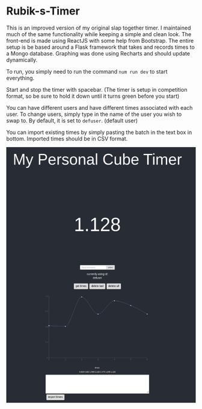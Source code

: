 # Rubik-s-Timer

This is an improved version of my original slap together timer. I maintained much of the same functionality while keeping a simple and clean look. The front-end is made using ReactJS with some help from Bootstrap. The entire setup is be based around a Flask framework that takes and records times to a Mongo database. Graphing was done using Recharts and should update dynamically.

To run, you simply need to run the command `num run dev` to start everything. 

Start and stop the timer with spacebar. (The timer is setup in competition format, so be sure to hold it down until it turns green  before you start)

You can have different users and have different times associated with each user. To change users, simply type in the name of the user you wish to swap to. By default, it is set to `defuser`. (default user)

You can import existing times by simply pasting the batch in the text box in bottom. Imported times should be in CSV format.

![](other/pic.png)

